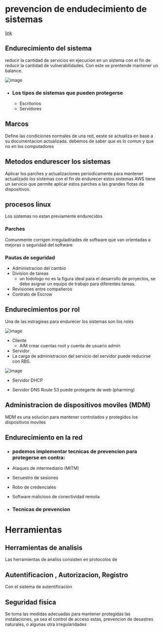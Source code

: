 # prevencion de endudecimiento de sistemas 
[link](https://awsrestart.vitalsource.com/reader/books/RESPONSE310ES/pageid/0)

## Endurecimiento del sistema 
reducir la cantidad de servicios en ejecucion  en un sistema con el fin de reducir la cantidad de vulnerabilidades.
Con este se prentende mantener un balance.

![image](https://user-images.githubusercontent.com/42829215/166562300-47fc54d8-5f74-4ea2-96e9-3440e48e6d81.png)

- ### Los tipos de sistemas que pueden protegerse
  - Escritorios
  - Servidores 

## Marcos 
Define las condiciones normales de una red, eeste se actualiza en base a su documentacion actualizada.
debemos de saber que es lo comun y que no en los computadores

## Metodos endurescer los sistemas
Aplicar los parches y actualizaciones periodicamente para mantener actualizado los sistemas con el fin de endurecer estos sistemas AWS tiene un servicio que permite aplicar estos parches a las grandes flotas de dispositivos.

## procesos linux 
Los sistemas no estan previamente endurecidos 

### Parches
Comunmente corrigen irreguladirades de software que van orientadas a mejoras o seguridad del software

### Pautas de seguridad
- Administracion del cambio 
- Division de tareas
  - un todologo no es la figura ideal para el desarrollo de proyectos, se debe asignar un equipo de trabajo para diferentes tareas. 
- Revisiones entre compañeros
- Contrato de Escrow

## Endurecimientos por rol
Una de las estragieas para endurecer los sistemas son los roles 

![image](https://user-images.githubusercontent.com/42829215/166564731-ad27a57d-93fc-4416-9344-0938bb253224.png)

- Cliente
  - AIM crear cuentas root y cuenta de usuario admin
- Servidor  
 - La carga de administracion del servicio del servidor puede reducirse con RBS.

![image](https://user-images.githubusercontent.com/42829215/166566380-04ef5cfb-204c-4b8d-91a9-035313eb93d6.png)

- Servidor DHCP

- Servidor DNS
Route 53 puede protegerte de web (pharming)

## Administracion de dispositivos moviles (MDM)
MDM es una solucion para mantener controlados y protegidos los dispositivos moviles

## Endurecimiento en la red
- ### podemos implementar tecnicas de prevencion para protegerse en contra:
 - Ataques de intermediario (MITM)
 - Secuestro de sesiones
 - Robo de credenciales
 - Software malicioso de conectividad remota

- ### Tecnicas de prevencion 

# Herramientas
## Herramientas de analisis
Las herramientas de analiss consisten en protocolos de 

## Autentificacion ,  Autorizacion, Registro 
Con el sistema de autentificacion 

## Seguridad fisica 
Se toma las medidas adecuadas para mantener protegidas las instalaciones, ya sea el control de acceso  estas, prevencion de desastres naturales, o algunas otra irregularidades



